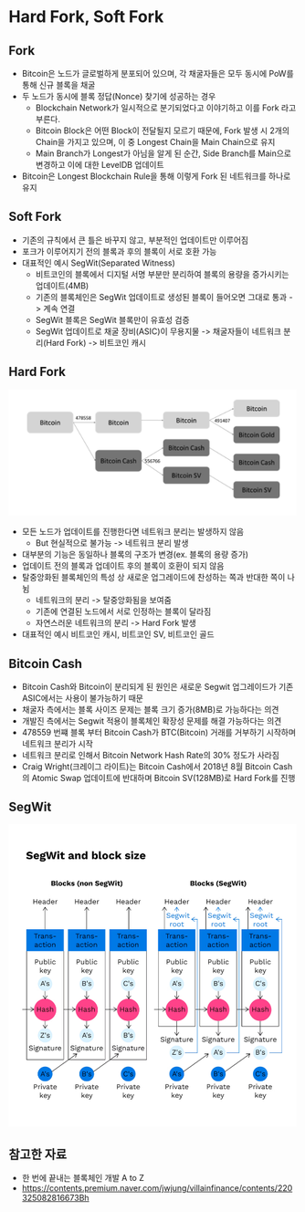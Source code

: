 # Hard Fork, Soft Fork

## Fork
- Bitcoin은 노드가 글로벌하게 분포되어 있으며, 각 채굴자들은 모두 동시에 PoW를 통해 신규 블록을 채굴
- 두 노드가 동시에 블록 정답(Nonce) 찾기에 성공하는 경우
  - Blockchain Network가 일시적으로 분기되었다고 이야기하고 이를 Fork 라고 부른다.
  - Bitcoin Block은 어떤 Block이 전달될지 모르기 때문에, Fork 발생 시 2개의 Chain을 가지고 있으며, 이 중 Longest Chain을 Main Chain으로 유지
  - Main Branch가 Longest가 아님을 알게 된 순간, Side Branch를 Main으로 변경하고 이에 대한 LevelDB 업데이트
- Bitcoin은 Longest Blockchain Rule을 통해 이렇게 Fork 된 네트워크를 하나로 유지

## Soft Fork
- 기존의 규칙에서 큰 틀은 바꾸지 않고, 부분적인 업데이트만 이루어짐
- 포크가 이루어지기 전의 블록과 후의 블록이 서로 호환 가능
- 대표적인 예시 SegWit(Separated Witness)
  - 비트코인의 블록에서 디지털 서명 부분만 분리하여 블록의 용량을 증가시키는 업데이트(4MB)
  - 기존의 블록체인은 SegWit 업데이트로 생성된 블록이 들어오면 그대로 통과 -> 계속 연결
  - SegWit 블록은 SegWit 블록만이 유효성 검증
  - SegWit 업데이트로 채굴 장비(ASIC)이 무용지물 -> 채굴자들이 네트워크 분리(Hard Fork) -> 비트코인 캐시

## Hard Fork
![HardFork.png](HardFork.png)

- 모든 노드가 업데이트를 진행한다면 네트워크 분리는 발생하지 않음
  - But 현실적으로 불가능 -> 네트워크 분리 발생
- 대부분의 기능은 동일하나 블록의 구조가 변경(ex. 블록의 용량 증가)
- 업데이트 전의 블록과 업데이트 후의 블록이 호환이 되지 않음
- 탈중앙화된 블록체인의 특성 상 새로운 업그레이드에 찬성하는 쪽과 반대한 쪽이 나뉨
  - 네트워크의 분리 -> 탈중앙화됨을 보여줌
  - 기존에 연결된 노드에서 서로 인정하는 블록이 달라짐
  - 자연스러운 네트워크의 분리 -> Hard Fork 발생
- 대표적인 예시 비트코인 캐시, 비트코인 SV, 비트코인 골드

## Bitcoin Cash
- Bitcoin Cash와 Bitcoin이 분리되게 된 원인은 새로운 Segwit 업그레이드가 기존 ASIC에서는 사용이 불가능하기 때문
- 채굴자 측에서는 블록 사이즈 문제는 블록 크기 증가(8MB)로 가능하다는 의견
- 개발진 측에서는 Segwit 적용이 블록체인 확장성 문제를 해결 가능하다는 의견
- 478559 번쨰 블록 부터 Bitcoin Cash가 BTC(Bitcoin) 거래를 거부하기 시작하며 네트워크 분리가 시작
- 네트워크 분리로 인해서 Bitcoin Network Hash Rate의 30% 정도가 사라짐
- Craig Wright(크레이그 라이트)는 Bitcoin Cash에서 2018년 8월 Bitcoin Cash의 Atomic Swap 업데이트에 반대하며 Bitcoin SV(128MB)로
Hard Fork를 진행

## SegWit
![SegWit.png](SegWit.png)

## 참고한 자료
- 한 번에 끝내는 블록체인 개발 A to Z
- https://contents.premium.naver.com/jwjung/villainfinance/contents/220325082816673Bh
